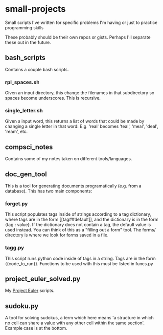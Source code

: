# small-projects
Small scripts I've written for specific problems I'm having or just to practice programming skills

These probably should be their own repos or gists. Perhaps I'll separate these out in the future.

## bash_scripts
Contains a couple bash scripts.

### rpl_spaces.sh
Given an input directory, this change the filenames in that subdirectory so spaces become underscores. This is recursive.

### single_letter.sh
Given a input word, this returns a list of words that could be made by changing a single letter in that word. E.g. 'real' becomes 'teal', 'meal', 'deal', 'ream', etc.

## compsci_notes
Contains some of my notes taken on different tools/languages.

## doc_gen_tool
This is a tool for generating documents programatically (e.g. from a database).  This has two main components:

### forget.py
This script populates tags inside of strings according to a tag dictionary, where tags are in the form [[tag##default]], and the dictionary is in the form {tag : value}. If the dictionary does not contain a tag, the default value is used instead. You can think of this as a "filling out a form" tool. The forms/ directory is where we look for forms saved in a file.

### tagg.py
This script runs python code inside of tags in a string. Tags are in the form {{code_to_run}}. Functions to be used with this must be listed in funcs.py

## project_euler_solved.py
My [Project Euler](https://projecteuler.net/) scripts.

## sudoku.py
A tool for solving sudokus, a term which here means 'a structure in which no cell can share a value with any other cell within the same section'. Example case is at the bottom.
